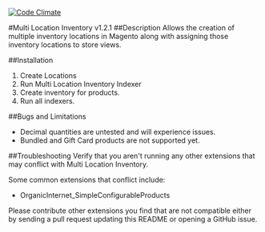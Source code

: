 [![Code Climate](https://codeclimate.com/github/DemacMedia/Magento-Multi-Location-Inventory.png)](https://codeclimate.com/github/DemacMedia/Magento-Multi-Location-Inventory)

#Multi Location Inventory v1.2.1
##Description
Allows the creation of multiple inventory locations in Magento along with assigning those inventory locations to store views.

##Installation
1. Create Locations
2. Run Multi Location Inventory Indexer
3. Create inventory for products.
4. Run all indexers.

##Bugs and Limitations
- Decimal quantities are untested and will experience issues.
- Bundled and Gift Card products are not supported yet.

##Troubleshooting
Verify that you aren't running any other extensions that may conflict with Multi Location Inventory.

Some common extensions that conflict include:
- OrganicInternet_SimpleConfigurableProducts

Please contribute other extensions you find that are not compatible either by sending a pull request updating this README or opening a GitHub issue.
